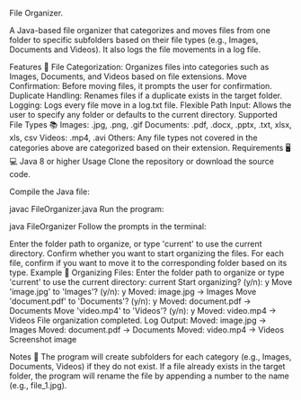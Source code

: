 File Organizer.


A Java-based file organizer that categorizes and moves files from one folder to specific subfolders based on their file types (e.g., Images, Documents and Videos). It also logs the file movements in a log file.

Features 📂
File Categorization: Organizes files into categories such as Images, Documents, and Videos based on file extensions.
Move Confirmation: Before moving files, it prompts the user for confirmation.
Duplicate Handling: Renames files if a duplicate exists in the target folder.
Logging: Logs every file move in a log.txt file.
Flexible Path Input: Allows the user to specify any folder or defaults to the current directory.
Supported File Types 📚
Images: .jpg, .png, .gif
Documents: .pdf, .docx, .pptx, .txt, xlsx, xls, csv
Videos: .mp4, .avi
Others: Any file types not covered in the categories above are categorized based on their extension.
Requirements 🖥💻
Java 8 or higher
Usage
Clone the repository or download the source code.

Compile the Java file:

javac FileOrganizer.java
Run the program:

java FileOrganizer
Follow the prompts in the terminal:

Enter the folder path to organize, or type 'current' to use the current directory.
Confirm whether you want to start organizing the files.
For each file, confirm if you want to move it to the corresponding folder based on its type.
Example 📝
Organizing Files:
Enter the folder path to organize or type 'current' to use the current directory:
current
Start organizing? (y/n):
y
Move 'image.jpg' to 'Images'? (y/n):
y
Moved: image.jpg -> Images
Move 'document.pdf' to 'Documents'? (y/n):
y
Moved: document.pdf -> Documents
Move 'video.mp4' to 'Videos'? (y/n):
y
Moved: video.mp4 -> Videos
File organization completed.
Log Output:
Moved: image.jpg -> Images
Moved: document.pdf -> Documents
Moved: video.mp4 -> Videos
Screenshot
image

Notes 🧾
The program will create subfolders for each category (e.g., Images, Documents, Videos) if they do not exist.
If a file already exists in the target folder, the program will rename the file by appending a number to the name (e.g., file_1.jpg).

